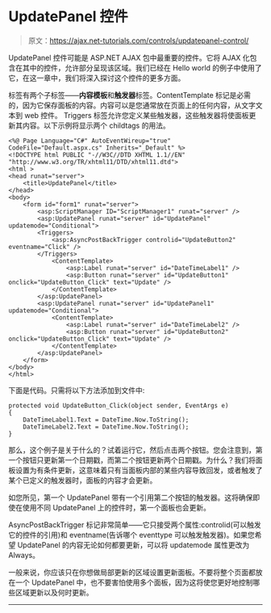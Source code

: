 # UpdatePanel 控件

> 原文：<https://ajax.net-tutorials.com/controls/updatepanel-control/>

UpdatePanel 控件可能是 ASP.NET AJAX 包中最重要的控件。它将 AJAX 化包含在其中的控件，允许部分呈现该区域。我们已经在 Hello world 的例子中使用了它，在这一章中，我们将深入探讨这个控件的更多方面。

<updatepanel>标签有两个子标签——**内容模板**和**触发器**标签。ContentTemplate 标记是必需的，因为它保存面板的内容。内容可以是您通常放在页面上的任何内容，从文字文本到 web 控件。 Triggers 标签允许您定义某些触发器，这些触发器将使面板更新其内容。以下示例将显示两个 childtags 的用法。</updatepanel>

```
<%@ Page Language="C#" AutoEventWireup="true" CodeFile="Default.aspx.cs" Inherits="_Default" %>
<!DOCTYPE html PUBLIC "-//W3C//DTD XHTML 1.1//EN" "http://www.w3.org/TR/xhtml11/DTD/xhtml11.dtd">
<html >
<head runat="server">
    <title>UpdatePanel</title>
</head>
<body>
    <form id="form1" runat="server">
        <asp:ScriptManager ID="ScriptManager1" runat="server" />
        <asp:UpdatePanel runat="server" id="UpdatePanel" updatemode="Conditional">
        <Triggers>
            <asp:AsyncPostBackTrigger controlid="UpdateButton2" eventname="Click" />
        </Triggers>
            <ContentTemplate>
                <asp:Label runat="server" id="DateTimeLabel1" />
                <asp:Button runat="server" id="UpdateButton1" onclick="UpdateButton_Click" text="Update" />               
            </ContentTemplate>
        </asp:UpdatePanel>
        <asp:UpdatePanel runat="server" id="UpdatePanel1" updatemode="Conditional">           
            <ContentTemplate>
                <asp:Label runat="server" id="DateTimeLabel2" />
                <asp:Button runat="server" id="UpdateButton2" onclick="UpdateButton_Click" text="Update" />
            </ContentTemplate>
        </asp:UpdatePanel>
    </form>
</body>
</html>
```

下面是代码。只需将以下方法添加到文件中:

```
protected void UpdateButton_Click(object sender, EventArgs e)
{
    DateTimeLabel1.Text = DateTime.Now.ToString();
    DateTimeLabel2.Text = DateTime.Now.ToString();
}
```

那么，这个例子是关于什么的？试着运行它，然后点击两个按钮。您会注意到，第一个按钮只更新第一个日期戳，而第二个按钮更新两个日期戳。为什么？我们将面板设置为有条件更新，这意味着只有当面板内部的某些内容导致回发，或者触发了某个已定义的触发器时，面板的内容才会更新。

<input type="hidden" name="IL_IN_ARTICLE">

如您所见，第一个 UpdatePanel 带有一个引用第二个按钮的触发器。这将确保即使在使用不同 UpdatePanel 上的控件时，第一个面板也会更新。

AsyncPostBackTrigger 标记非常简单——它只接受两个属性:controlid(可以触发它的控件的引用)和 eventname(告诉哪个 eventtype 可以触发触发器)。如果您希望 UpdatePanel 的内容无论如何都要更新，可以将 updatemode 属性更改为 Always。

一般来说，你应该只在你想做局部更新的区域设置更新面板。不要将整个页面都放在一个 UpdatePanel 中，也不要害怕使用多个面板，因为这将使您更好地控制哪些区域更新以及何时更新。

* * *